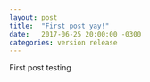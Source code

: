 ```yaml
---
layout: post
title:  "First post yay!"
date:   2017-06-25 20:00:00 -0300
categories: version release
---
```

First post testing 
